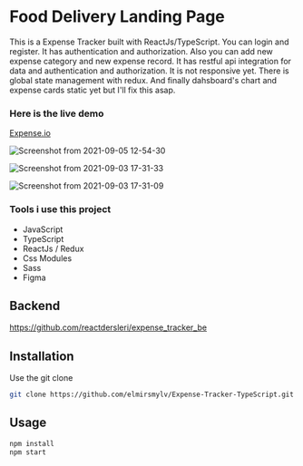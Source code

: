 # Food Delivery Landing Page

This is a Expense Tracker built with ReactJs/TypeScript. You can login and register. It has authentication and authorization. Also you can add new expense category and new expense record. It has restful api integration for data and authentication and authorization. It is not responsive yet. There is global state management with redux. And finally dahsboard's chart and expense cards static yet but I'll fix this asap.

### Here is the live demo

[Expense.io](https://expense-tracker-elmir.vercel.app/)


![Screenshot from 2021-09-05 12-54-30](https://user-images.githubusercontent.com/59176193/132121213-7aa0a2a6-d41a-4846-9321-aa1dc7c021ca.png)

![Screenshot from 2021-09-03 17-31-33](https://user-images.githubusercontent.com/59176193/132014890-f37e8305-77ca-433a-a60e-9b215ae67621.png)

![Screenshot from 2021-09-03 17-31-09](https://user-images.githubusercontent.com/59176193/132014940-90f718ae-e1ff-4ff7-8282-13396d09bcea.png)

### Tools i use this project

- JavaScript
- TypeScript
- ReactJs / Redux
- Css Modules
- Sass
- Figma

## Backend

https://github.com/reactdersleri/expense_tracker_be

## Installation

Use the git clone

```bash
git clone https://github.com/elmirsmylv/Expense-Tracker-TypeScript.git
```

## Usage

```javascript
npm install
npm start
```
